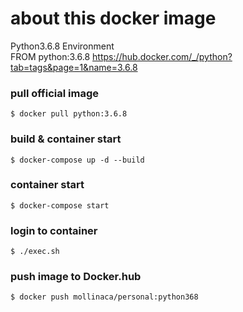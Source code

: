 
# about this docker image

Python3.6.8 Environment  
FROM python:3.6.8
https://hub.docker.com/_/python?tab=tags&page=1&name=3.6.8  

### pull official image

```
$ docker pull python:3.6.8
```

### build & container start

```
$ docker-compose up -d --build
```


### container start

```
$ docker-compose start
```

### login to container

```
$ ./exec.sh
```

### push image to Docker.hub

```
$ docker push mollinaca/personal:python368
```
